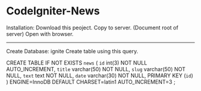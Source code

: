 CodeIgniter-News
================

Installation:
	Download this peoject.
	Copy to server. (Document root of server)
	Open with browser.

-----------------------
Create Database:  ignite
Create table using this query.

CREATE TABLE IF NOT EXISTS `news` (
  `id` int(3) NOT NULL AUTO_INCREMENT,
  `title` varchar(50) NOT NULL,
  `slug` varchar(50) NOT NULL,
  `text` text NOT NULL,
  `date` varchar(30) NOT NULL,
  PRIMARY KEY (`id`)
) ENGINE=InnoDB  DEFAULT CHARSET=latin1 AUTO_INCREMENT=3 ;

